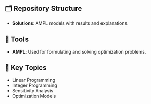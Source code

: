 ## 🗂 Repository Structure
- **Solutions**: AMPL models with results and explanations.

## 🔧 Tools
- **AMPL**: Used for formulating and solving optimization problems.

## 📌 Key Topics
- Linear Programming
- Integer Programming
- Sensitivity Analysis
- Optimization Models
